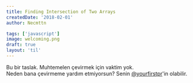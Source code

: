 ```yaml
---
title: Finding Intersection of Two Arrays
createdDate: '2018-02-01'
author: Necmttn

tags: ['javascript']
image: welcoming.png
draft: true
layout: 'til'
---
```


Bu bir taslak. Muhtemelen çevirmek için vaktim yok.  
Neden bana çevirmeme yardım etmiyorsun? Senin [@yourfirstpr](https://twitter.com/yourfirstpr)'in olabilir.
